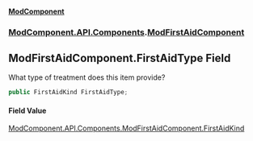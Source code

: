 #### [ModComponent](index.md 'index')
### [ModComponent.API.Components](index.md#ModComponent.API.Components 'ModComponent.API.Components').[ModFirstAidComponent](ModFirstAidComponent.md 'ModComponent.API.Components.ModFirstAidComponent')

## ModFirstAidComponent.FirstAidType Field

What type of treatment does this item provide?

```csharp
public FirstAidKind FirstAidType;
```

#### Field Value
[ModComponent.API.Components.ModFirstAidComponent.FirstAidKind](https://docs.microsoft.com/en-us/dotnet/api/ModComponent.API.Components.ModFirstAidComponent.FirstAidKind 'ModComponent.API.Components.ModFirstAidComponent.FirstAidKind')